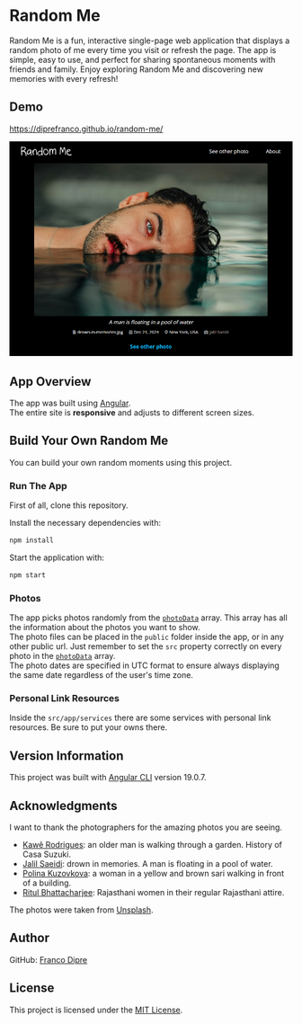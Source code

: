 # Random Me
Random Me is a fun, interactive single-page web application that displays a random photo of me every time you visit or refresh the page. The app is simple, easy to use, and perfect for sharing spontaneous moments with friends and family. Enjoy exploring Random Me and discovering new memories with every refresh!

## Demo
https://diprefranco.github.io/random-me/

![Website Screenshot](https://github.com/diprefranco/random-me/blob/main/public/assets/images/website-screenshot.png)

## App Overview
The app was built using [Angular](https://angular.dev/).<br />
The entire site is **responsive** and adjusts to different screen sizes.

## Build Your Own Random Me
You can build your own random moments using this project.

### Run The App
First of all, clone this repository.

Install the necessary dependencies with:

```bash
npm install
```

Start the application with:

```bash
npm start
```

### Photos
The app picks photos randomly from the [`photoData`](https://github.com/diprefranco/random-me/blob/main/src/app/data/photo.data.ts) array. This array has all the information about the photos you want to show.<br />
The photo files can be placed in the `public` folder inside the app, or in any other public url. Just remember to set the `src` property correctly on every photo in the [`photoData`](https://github.com/diprefranco/random-me/blob/main/src/app/data/photo.data.ts) array.<br />
The photo dates are specified in UTC format to ensure always displaying the same date regardless of the user's time zone.

### Personal Link Resources
Inside the `src/app/services` there are some services with personal link resources. Be sure to put your owns there.

## Version Information
This project was built with [Angular CLI](https://github.com/angular/angular-cli) version 19.0.7.

## Acknowledgments
I want to thank the photographers for the amazing photos you are seeing.
- [Kawê Rodrigues](https://unsplash.com/@kawerodriguess): an older man is walking through a garden. History of Casa Suzuki.
- [Jalil Saeidi](https://unsplash.com/@jalil_sd): drown in memories. A man is floating in a pool of water.
- [Polina Kuzovkova](https://unsplash.com/@p_kuzovkova): a woman in a yellow and brown sari walking in front of a building.
- [Ritul Bhattacharjee](https://unsplash.com/@rd_ritul7): Rajasthani women in their regular Rajasthani attire.

The photos were taken from [Unsplash](https://unsplash.com/).

## Author
GitHub: [Franco Dipre](https://github.com/diprefranco/)

## License
This project is licensed under the [MIT License](LICENSE).
